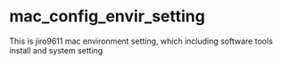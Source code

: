 # mac_config_envir_setting
This is jiro9611 mac environment setting, which including software tools install and system setting
